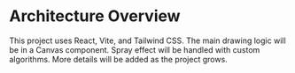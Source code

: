 # Architecture Overview

This project uses React, Vite, and Tailwind CSS. The main drawing logic will be in a Canvas component. Spray effect will be handled with custom algorithms. More details will be added as the project grows.
